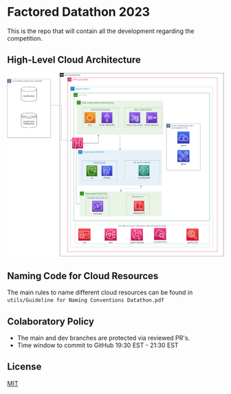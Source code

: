 # Factored Datathon 2023
This is the repo that will contain all the development regarding the competition.

## High-Level Cloud Architecture
![diagram](./images/high_level_cloud_architecture.png)

## Naming Code for Cloud Resources
The main rules to name different cloud resources can be found in `utils/Guideline for Naming Conventions Datathon.pdf`

## Colaboratory Policy
- The main and dev branches are protected via reviewed PR's.
- Time window to commit to GitHub 19:30 EST - 21:30 EST

## License
[MIT](https://choosealicense.com/licenses/mit/)
